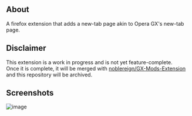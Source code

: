 ## About

A firefox extension that adds a new-tab page akin to Opera GX's new-tab page.

## Disclaimer

This extension is a work in progress and is not yet feature-complete.<br/>
Once it is complete, it will be merged with [noblereign/GX-Mods-Extension](https://github.com/noblereign/GX-Mods-Extension/issues/12) and this repository will be archived.

## Screenshots

![image](https://github.com/user-attachments/assets/1170f1c4-2a1c-4b3b-9404-671e2d809bbb)
